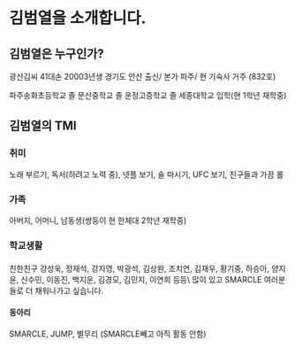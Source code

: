 # 김범열을 소개합니다.

## 김범열은 누구인가?
광산김씨 41대손 20003년생
경기도 안산 출신/ 본가 파주/ 현 기숙사 거주 (832호)

파주송화초등학교 졸
문산중학교 졸
운정고증학교 졸
세종대학교 입학(현 1학년 재학중)

 

## 김범열의 TMI

### 취미
 노래 부르기, 독서(하려고 노력 중), 넷플 보기, 술 마시기, UFC 보기, 친구들과 가끔 롤

### 가족
아버지, 어머니, 남동생(쌍둥이 현 한체대 2학년 재학중)

### 학교생활

#### 
친한친구 강성욱, 정재석, 강지영, 박광석, 김상완, 조치연, 김재우, 황기중, 하승아, 양지윤, 신수민, 이동진, 백지운, 김경모, 김민지, 이연희 등등\ 
많이 있고 SMARCLE 여러분들로 더 채워나가고 싶습니다.

#### 동아리
SMARCLE, JUMP, 별무리 (SMARCLE빼고 아직 활동 안함)

